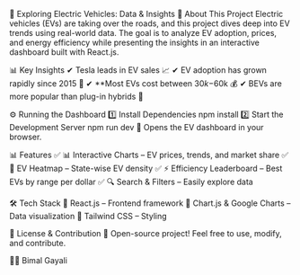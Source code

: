 🚀 Exploring Electric Vehicles: Data & Insights
🔹 About This Project
Electric vehicles (EVs) are taking over the roads, and this project dives deep into EV trends using real-world data.
The goal is to analyze EV adoption, prices, and energy efficiency while presenting the insights in an interactive dashboard built with React.js.

📊 Key Insights
✔ Tesla leads in EV sales 📈
✔ EV adoption has grown rapidly since 2015 🚀
✔ **Most EVs cost between $30k-$60k 💰
✔ BEVs are more popular than plug-in hybrids 🔋

⚙️ Running the Dashboard
1️⃣ Install Dependencies
   npm install
2️⃣ Start the Development Server
   npm run dev
📌 Opens the EV dashboard in your browser.

📊 Features
✅ 📊 Interactive Charts – EV prices, trends, and market share
✅ 📍 EV Heatmap – State-wise EV density
✅ ⚡ Efficiency Leaderboard – Best EVs by range per dollar
✅ 🔍 Search & Filters – Easily explore data

🛠️ Tech Stack
🔹 React.js – Frontend framework
🔹 Chart.js & Google Charts – Data visualization
🔹 Tailwind CSS – Styling

📜 License & Contribution
🚀 Open-source project! Feel free to use, modify, and contribute.

👨‍💻 Bimal Gayali
